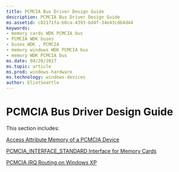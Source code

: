 ```yaml
---
title: PCMCIA Bus Driver Design Guide
description: PCMCIA Bus Driver Design Guide
ms.assetid: c82171fa-b8ca-4393-bd4f-34e43cdb4d44
keywords:
- memory cards WDK PCMCIA bus
- PCMCIA WDK buses
- buses WDK , PCMCIA
- memory windows WDK PCMCIA bus
- memory WDK PCMCIA bus
ms.date: 04/20/2017
ms.topic: article
ms.prod: windows-hardware
ms.technology: windows-devices
author: EliotSeattle
---
```


# PCMCIA Bus Driver Design Guide

This section includes:

[Access Attribute Memory of a PCMCIA Device](https://docs.microsoft.com/windows-hardware/drivers/pcmcia/access-attribute-memory-of-a-pcmcia-device)

[PCMCIA\_INTERFACE\_STANDARD Interface for Memory Cards](https://docs.microsoft.com/windows-hardware/drivers/pcmcia/pcmcia-interface-standard-interface-for-memory-cards)

[PCMCIA IRQ Routing on Windows XP](https://docs.microsoft.com/windows-hardware/drivers/pcmcia/pcmcia-irq-routing-on-windows-xp)
